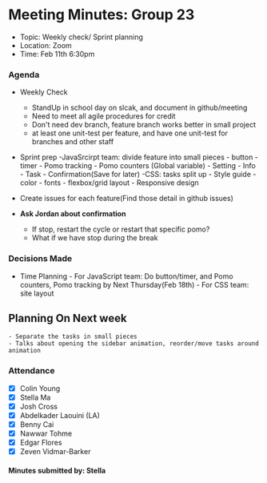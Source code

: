 # Meeting Minutes: Group 23
- Topic: Weekly check/ Sprint planning
- Location: Zoom
- Time: Feb 11th 6:30pm

### Agenda
- Weekly Check
  - StandUp in school day on slcak, and document in github/meeting
  - Need to meet all agile procedures for credit
  - Don't need dev branch, feature branch works better in small project
  - at least one unit-test per feature, and have one unit-test for branches and other staff
- Sprint prep
    -JavaSrcirpt team: divide feature into small pieces
        - button
        - timer
        - Pomo tracking
        - Pomo counters (Global variable)
        - Setting
        - Info
        - Task
        - Confirmation(Save for later)
    -CSS: tasks split up
        - Style guide
        - color
        - fonts
        - flexbox/grid layout
        - Responsive design

- Create issues for each feature(Find those detail in github issues)


- **Ask Jordan about confirmation**
  - If stop, restart the cycle or restart that specific pomo?
  - What if we have stop during the break


### Decisions Made
- Time Planning
        - For JavaScript team: Do button/timer, and Pomo counters, Pomo tracking by Next Thursday(Feb 18th)
        - For CSS team: site layout

## Planning On Next week
    - Separate the tasks in small pieces
    - Talks about opening the sidebar animation, reorder/move tasks around animation

### Attendance
- [x] Colin Young
- [x] Stella Ma
- [x] Josh Cross
- [x] Abdelkader Laouini (LA)
- [x] Benny Cai
- [x] Nawwar Tohme
- [x] Edgar Flores
- [x] Zeven Vidmar-Barker

#### Minutes submitted by: Stella
